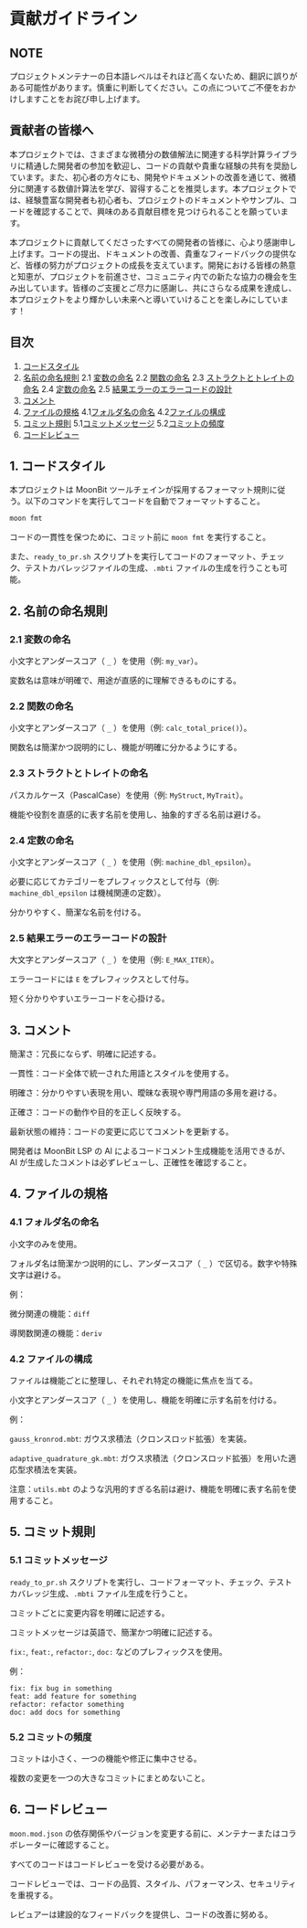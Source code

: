 # 貢献ガイドライン

## NOTE

プロジェクトメンテナーの日本語レベルはそれほど高くないため、翻訳に誤りがある可能性があります。慎重に判断してください。この点についてご不便をおかけしますことをお詫び申し上げます。

## **貢献者の皆様へ**

本プロジェクトでは、さまざまな微積分の数値解法に関連する科学計算ライブラリに精通した開発者の参加を歓迎し、コードの貢献や貴重な経験の共有を奨励しています。また、初心者の方々にも、開発やドキュメントの改善を通じて、微積分に関連する数値計算法を学び、習得することを推奨します。本プロジェクトでは、経験豊富な開発者も初心者も、プロジェクトのドキュメントやサンプル、コードを確認することで、興味のある貢献目標を見つけられることを願っています。

本プロジェクトに貢献してくださったすべての開発者の皆様に、心より感謝申し上げます。コードの提出、ドキュメントの改善、貴重なフィードバックの提供など、皆様の努力がプロジェクトの成長を支えています。開発における皆様の熱意と知恵が、プロジェクトを前進させ、コミュニティ内での新たな協力の機会を生み出しています。皆様のご支援とご尽力に感謝し、共にさらなる成果を達成し、本プロジェクトをより輝かしい未来へと導いていけることを楽しみにしています！

## 目次

1. [コードスタイル](#1-コードスタイル)
2. [名前の命名規則](#2-名前の命名規則)
   2.1 [変数の命名](#21-変数の命名)
   2.2 [関数の命名](#22-関数の命名)
   2.3 [ストラクトとトレイトの命名](#23-ストラクトとトレイトの命名)
   2.4 [定数の命名](#24-定数の命名)
   2.5 [結果エラーのエラーコードの設計](#25-結果エラーのエラーコードの設計)
3. [コメント](#3-コメント)
4. [ファイルの規格](#4-ファイルの規格)
   4.1[フォルダ名の命名](#41-フォルダ名の命名)
   4.2[ファイルの構成](#42-ファイルの構成)
5. [コミット規則](#5-コミット規則)
   5.1[コミットメッセージ](#51-コミットメッセージ)
   5.2[コミットの頻度](#52-コミットの頻度)
6. [コードレビュー](#6-コードレビュー)

## 1. コードスタイル

本プロジェクトは MoonBit ツールチェインが採用するフォーマット規則に従う。以下のコマンドを実行してコードを自動でフォーマットすること。

```bash
moon fmt
```

コードの一貫性を保つために、コミット前に `moon fmt` を実行すること。

また、`ready_to_pr.sh` スクリプトを実行してコードのフォーマット、チェック、テストカバレッジファイルの生成、`.mbti` ファイルの生成を行うことも可能。

## 2. 名前の命名規則

### 2.1 変数の命名

小文字とアンダースコア（ `_` ）を使用（例: `my_var`）。

変数名は意味が明確で、用途が直感的に理解できるものにする。

### 2.2 関数の命名

小文字とアンダースコア（ `_` ）を使用（例: `calc_total_price()`）。

関数名は簡潔かつ説明的にし、機能が明確に分かるようにする。

### 2.3 ストラクトとトレイトの命名

パスカルケース（PascalCase）を使用（例: `MyStruct`, `MyTrait`）。

機能や役割を直感的に表す名前を使用し、抽象的すぎる名前は避ける。

### 2.4 定数の命名

小文字とアンダースコア（ `_` ）を使用（例: `machine_dbl_epsilon`）。

必要に応じてカテゴリーをプレフィックスとして付与（例: `machine_dbl_epsilon` は機械関連の定数）。

分かりやすく、簡潔な名前を付ける。

### 2.5 結果エラーのエラーコードの設計

大文字とアンダースコア（ `_` ）を使用（例: `E_MAX_ITER`）。

エラーコードには `E` をプレフィックスとして付与。

短く分かりやすいエラーコードを心掛ける。

## 3. コメント

簡潔さ：冗長にならず、明確に記述する。

一貫性：コード全体で統一された用語とスタイルを使用する。

明確さ：分かりやすい表現を用い、曖昧な表現や専門用語の多用を避ける。

正確さ：コードの動作や目的を正しく反映する。

最新状態の維持：コードの変更に応じてコメントを更新する。

開発者は MoonBit LSP の AI によるコードコメント生成機能を活用できるが、AI が生成したコメントは必ずレビューし、正確性を確認すること。

## 4. ファイルの規格

### 4.1 フォルダ名の命名

小文字のみを使用。

フォルダ名は簡潔かつ説明的にし、アンダースコア（ `_` ）で区切る。数字や特殊文字は避ける。

例：

微分関連の機能：`diff`

導関数関連の機能：`deriv`

### 4.2 ファイルの構成

ファイルは機能ごとに整理し、それぞれ特定の機能に焦点を当てる。

小文字とアンダースコア（ `_` ）を使用し、機能を明確に示す名前を付ける。

例：

`gauss_kronrod.mbt`: ガウス求積法（クロンスロッド拡張）を実装。

`adaptive_quadrature_gk.mbt`: ガウス求積法（クロンスロッド拡張）を用いた適応型求積法を実装。

注意：`utils.mbt` のような汎用的すぎる名前は避け、機能を明確に表す名前を使用すること。

## 5. コミット規則

### 5.1 コミットメッセージ

`ready_to_pr.sh` スクリプトを実行し、コードフォーマット、チェック、テストカバレッジ生成、`.mbti` ファイル生成を行うこと。

コミットごとに変更内容を明確に記述する。

コミットメッセージは英語で、簡潔かつ明確に記述する。

`fix:`, `feat:`, `refactor:`, `doc:` などのプレフィックスを使用。

例：

```text
fix: fix bug in something
feat: add feature for something
refactor: refactor something
doc: add docs for something
```

### 5.2 コミットの頻度

コミットは小さく、一つの機能や修正に集中させる。

複数の変更を一つの大きなコミットにまとめないこと。

## 6. コードレビュー

`moon.mod.json` の依存関係やバージョンを変更する前に、メンテナーまたはコラボレーターに確認すること。

すべてのコードはコードレビューを受ける必要がある。

コードレビューでは、コードの品質、スタイル、パフォーマンス、セキュリティを重視する。

レビュアーは建設的なフィードバックを提供し、コードの改善に努める。
